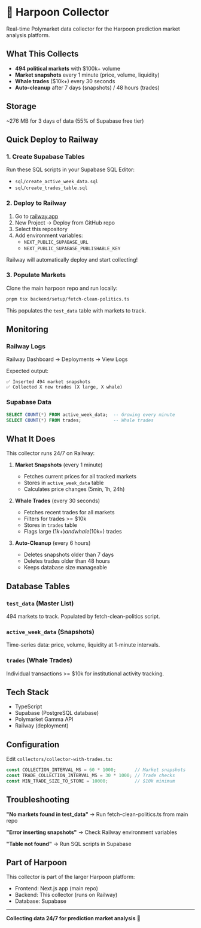# 🎯 Harpoon Collector

Real-time Polymarket data collector for the Harpoon prediction market analysis platform.

## **What This Collects**

- **494 political markets** with $100k+ volume
- **Market snapshots** every 1 minute (price, volume, liquidity)
- **Whale trades** ($10k+) every 30 seconds
- **Auto-cleanup** after 7 days (snapshots) / 48 hours (trades)

## **Storage**

~276 MB for 3 days of data (55% of Supabase free tier)

## **Quick Deploy to Railway**

### **1. Create Supabase Tables**

Run these SQL scripts in your Supabase SQL Editor:
- `sql/create_active_week_data.sql`
- `sql/create_trades_table.sql`

### **2. Deploy to Railway**

1. Go to [railway.app](https://railway.app)
2. New Project → Deploy from GitHub repo
3. Select this repository
4. Add environment variables:
   - `NEXT_PUBLIC_SUPABASE_URL`
   - `NEXT_PUBLIC_SUPABASE_PUBLISHABLE_KEY`

Railway will automatically deploy and start collecting!

### **3. Populate Markets**

Clone the main harpoon repo and run locally:
```bash
pnpm tsx backend/setup/fetch-clean-politics.ts
```

This populates the `test_data` table with markets to track.

## **Monitoring**

### Railway Logs
Railway Dashboard → Deployments → View Logs

Expected output:
```
✅ Inserted 494 market snapshots
✅ Collected X new trades (X large, X whale)
```

### Supabase Data
```sql
SELECT COUNT(*) FROM active_week_data;  -- Growing every minute
SELECT COUNT(*) FROM trades;            -- Whale trades
```

## **What It Does**

This collector runs 24/7 on Railway:

1. **Market Snapshots** (every 1 minute)
   - Fetches current prices for all tracked markets
   - Stores in `active_week_data` table
   - Calculates price changes (5min, 1h, 24h)

2. **Whale Trades** (every 30 seconds)
   - Fetches recent trades for all markets
   - Filters for trades >= $10k
   - Stores in `trades` table
   - Flags large ($1k+) and whale ($10k+) trades

3. **Auto-Cleanup** (every 6 hours)
   - Deletes snapshots older than 7 days
   - Deletes trades older than 48 hours
   - Keeps database size manageable

## **Database Tables**

### `test_data` (Master List)
494 markets to track. Populated by fetch-clean-politics script.

### `active_week_data` (Snapshots)
Time-series data: price, volume, liquidity at 1-minute intervals.

### `trades` (Whale Trades)
Individual transactions >= $10k for institutional activity tracking.

## **Tech Stack**

- TypeScript
- Supabase (PostgreSQL database)
- Polymarket Gamma API
- Railway (deployment)

## **Configuration**

Edit `collectors/collector-with-trades.ts`:

```typescript
const COLLECTION_INTERVAL_MS = 60 * 1000;       // Market snapshots
const TRADE_COLLECTION_INTERVAL_MS = 30 * 1000; // Trade checks
const MIN_TRADE_SIZE_TO_STORE = 10000;          // $10k minimum
```

## **Troubleshooting**

**"No markets found in test_data"**
→ Run fetch-clean-politics.ts from main repo

**"Error inserting snapshots"**
→ Check Railway environment variables

**"Table not found"**
→ Run SQL scripts in Supabase

## **Part of Harpoon**

This collector is part of the larger Harpoon platform:
- Frontend: Next.js app (main repo)
- Backend: This collector (runs on Railway)
- Database: Supabase

---

**Collecting data 24/7 for prediction market analysis** 🎯


